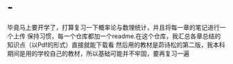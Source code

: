 # -
毕竟马上要开学了，打算复习一下概率论与数理统计，并且将每一章的笔记进行一个上传
保持习惯，每一个仓库都加一个readme.在这个仓库，我汇总各章总结的知识点（以Pdf的形式）直接就能下载看
然后用的教材是茆诗松的第二版，我本科期间是用的学校自己的教材，所以基础可能并不牢固，要再复习一遍
